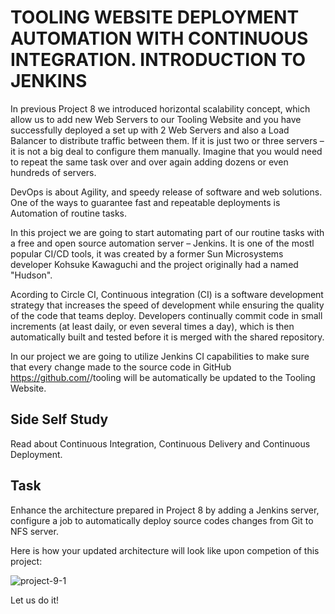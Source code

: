 # TOOLING WEBSITE DEPLOYMENT AUTOMATION WITH CONTINUOUS INTEGRATION. INTRODUCTION TO JENKINS

In previous Project 8 we introduced horizontal scalability concept, which allow us to add new Web Servers to our Tooling Website and 
you have successfully deployed a set up with 2 Web Servers and also a Load Balancer to distribute traffic between them. If it is 
just two or three servers – it is not a big deal to configure them manually. Imagine that you would need to repeat the same task over 
and over again adding dozens or even hundreds of servers.

DevOps is about Agility, and speedy release of software and web solutions. One of the ways to guarantee fast and repeatable 
deployments is Automation of routine tasks.

In this project we are going to start automating part of our routine tasks with a free and open source automation server – Jenkins. 
It is one of the mostl popular CI/CD tools, it was created by a former Sun Microsystems developer Kohsuke Kawaguchi and the project
originally had a named "Hudson".

Acording to Circle CI, Continuous integration (CI) is a software development strategy that increases the speed of development while
ensuring the quality of the code that teams deploy. Developers continually commit code in small increments (at least daily, or even
several times a day), which is then automatically built and tested before it is merged with the shared repository.

In our project we are going to utilize Jenkins CI capabilities to make sure that every change made to the source code in
GitHub https://github.com/<yourname>/tooling will be automatically be updated to the Tooling Website.

## Side Self Study
Read about Continuous Integration, Continuous Delivery and Continuous Deployment.

## Task
Enhance the architecture prepared in Project 8 by adding a Jenkins server, configure a job to automatically deploy source codes 
changes from Git to NFS server.

Here is how your updated architecture will look like upon competion of this project:
  
  ![project-9-1](https://user-images.githubusercontent.com/64862440/229531434-23168c1d-44d0-4660-a224-92c9474d8513.png)

  
Let us do it!

